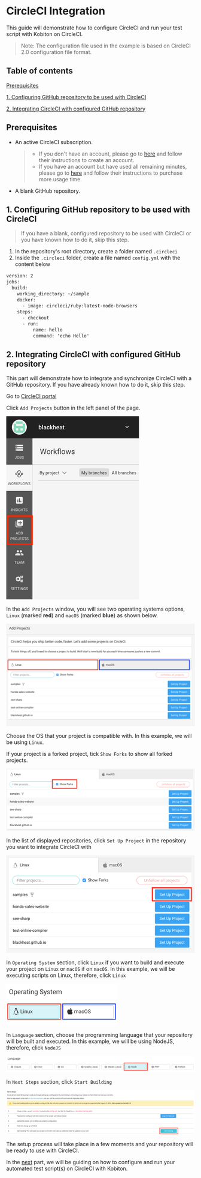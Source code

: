 # CircleCI Integration
This guide will demonstrate how to configure CircleCI and run your test script with Kobiton on CircleCI.
> Note: The configuration file used in the example is based on CircleCI 2.0 configuration file format.

## Table of contents
[Prerequisites](#prerequisites)

[1. Configuring GitHub repository to be used with CircleCI](#1.-configuring-github-repository-to-be-used-with-circleci)

[2. Integrating CircleCI with configured GitHub repository](#2.-integrating-circleci-with-configured-github-repository)

## Prerequisites
- An active CircleCI subscription.
  > - If you don't have an account, please go to [here](https://circleci.com/signup/) and follow their instructions to create an account.
  > - If you have an account but have used all remaining minutes, please go to [here](https://circleci.com/gh/organizations/blackheat/settings#containers) and follow their instructions to purchase more usage time.
- A blank GitHub repository.

## 1. Configuring GitHub repository to be used with CircleCI
> If you have a blank, configured repository to be used with CircleCI or you have known how to do it, skip this step.

1. In the repository's root directory, create a folder named `.circleci`
2. Inside the `.circleci` folder, create a file named `config.yml` with the content below

```
version: 2
jobs:
  build:
    working_directory: ~/sample
    docker:
      - image: circleci/ruby:latest-node-browsers
    steps:
      - checkout
      - run:
          name: hello
          command: 'echo Hello'
```

## 2. Integrating CircleCI with configured GitHub repository
This part will demonstrate how to integrate and synchronize CircleCI with a GitHub repository. If you have already known how to do it, skip this step.

Go to [CircleCI portal](https://circleci.com/dashboard)

Click `Add Projects` button in the left panel of the page.

![alt text](./assets/add-projects-button.png)

In the `Add Projects` window, you will see two operating systems options, `Linux` (marked **red**) and `macOS` (marked **blue**) as shown below.

![alt text](./assets/os-options.png)

Choose the OS that your project is compatible with. In this example, we will be using `Linux`.

If your project is a forked project, tick `Show Forks` to show all forked projects.

![alt text](./assets/show-forks-button.png)

In the list of displayed repositories, click `Set Up Project` in the repository you want to integrate CircleCI with

![alt text](./assets/set-up-project-button.png)

In `Operating System` section, click `Linux` if you want to build and execute your project on `Linux` or `macOS` if on `macOS`. In this example, we will be executing scripts on Linux, therefore, click `Linux`

![alt text](./assets/os-options-setup.png)

In `Language` section, choose the programming language that your repository will be built and executed. In this example, we will be using NodeJS, therefore, click `NodeJS`

![alt text](./assets/node-language-choosing.png)

In `Next Steps` section, click `Start Building`

![alt text](./assets/start-building-button.png)

The setup process will take place in a few moments and your repository will be ready to use with CircleCI.

In the [next](./Integrate-Kobiton.md) part, we will be guiding on how to configure and run your automated test script(s) on CircleCI with Kobiton.